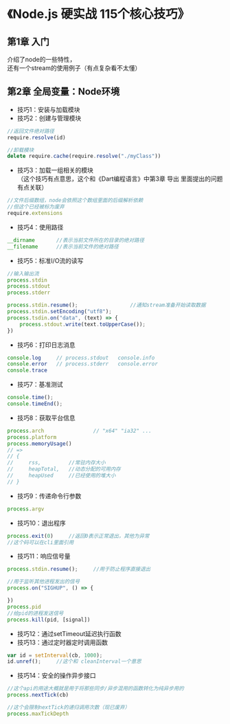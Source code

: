 # 《Node.js 硬实战 115个核心技巧》
## 第1章 入门
介绍了node的一些特性，<br>
还有一个stream的使用例子（有点复杂看不太懂）

## 第2章 全局变量：Node环境
* 技巧1：安装与加载模块
* 技巧2：创建与管理模块
```javascript
//返回文件绝对路径
require.resolve(id)
```
```javascript
//卸载模块
delete require.cache(require.resolve("./myClass"))
```
* 技巧3：加载一组相关的模块<br>
（这个技巧有点意思，这个和《Dart编程语言》中第3章 导出 里面提出的问题有点关联）

```javascript
//文件后缀数组，node会依照这个数组里面的后缀解析依赖
//但这个已经被标为废弃
require.extensions
```

* 技巧4：使用路径
```javascript
__dirname       //表示当前文件所在的目录的绝对路径
__filename      //表示当前文件的绝对路径
```

* 技巧5：标准I/O流的读写
```javascript
//输入输出流
process.stdin
process.stdout
process.stderr

process.stdin.resume();                 //通知stream准备开始读取数据 
process.stdin.setEncoding("utf8");
process.tsdin.on("data", (text) => {
    process.stdout.write(text.toUpperCase());
})
```

* 技巧6：打印日志消息
```javascript
console.log     // process.stdout   console.info
console.error   // process.stderr   console.error
console.trace
```

* 技巧7：基准测试
```javascript
console.time();
console.timeEnd();
```

* 技巧8：获取平台信息
```javascript
process.arch                // "x64" "ia32" ...
process.platform
process.memoryUsage()
// => 
// {
//     rss,         //常驻内存大小
//     heapTotal,   //动态分配的可用内存
//     heapUsed     //已经使用的堆大小
// }
```

* 技巧9：传递命令行参数
```javascript
process.argv
```

* 技巧10：退出程序
```javascript
process.exit(0)     //返回0表示正常退出，其他为异常
//这个码可以在cli里面引用
```

* 技巧11：响应信号量
```javascript
process.stdin.resume();     //用于防止程序直接退出

//用于监听其他进程发出的信号
process.on("SIGHUP", () => {

})
process.pid
//给pid的进程发送信号
process.kill(pid, [signal])
```

* 技巧12：通过setTimeout延迟执行函数
* 技巧13：通过定时器定时调用函数
```javascript
var id = setInterval(cb, 1000);
id.unref();     //这个和 cleanInterval一个意思
```

* 技巧14：安全的操作异步接口
```javascript
//这个api的用途大概就是用于将那些同步/异步混用的函数转化为纯异步用的
process.nextTick(cb)

//这个会限制nextTick的递归调用次数（现已废弃）
process.maxTickDepth 
```

